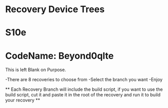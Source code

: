 # Recovery Device Trees
# S10e
# CodeName: Beyond0qlte

This is left Blank on Purpose.  

-There are 8 recoveries to choose from
-Select the branch you want
-Enjoy

** Each Recovery Branch will include the build script, if you want to use the build script, cut it and paste it in the root of the recovery and run it to build your recovery **
